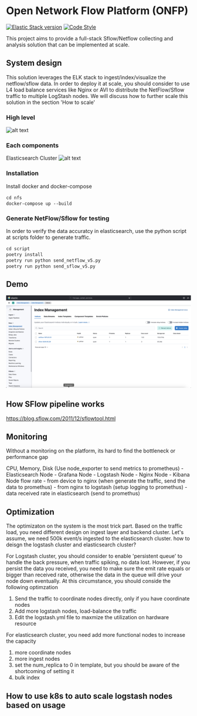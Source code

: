 # Open Network Flow Platform (ONFP)
[![Elastic Stack version](https://img.shields.io/badge/Elastic%20Stack-8.11.0-00bfb3?style=flat&logo=elastic-stack)](https://www.elastic.co/blog/category/releases)
[![Code Style](https://img.shields.io/badge/code%20style-black-000000.svg)](https://github.com/ambv/black)

This project aims to provide a full-stack Sflow/Netflow collecting and analysis solution that can be implemented at scale.


## System design
This solution leverages the ELK stack to ingest/index/visualize the netflow/sflow data. In order to deploy it at scale, you should consider to use L4 load balance services like Nginx or AVI to distribute the NetFlow/Sflow traffic to multiple LogStash nodes. We will discuss how to further scale this solution in the section 'How to scale'
### High level
![alt text](https://github.com/rogerxwu/nfs/blob/main/docs/images/high_level.png)
### Each components
Elasticsearch Cluster
![alt text](https://github.com/rogerxwu/nfs/blob/main/docs/images/es_cluster.png)

### Installation
Install docker and docker-compose
```
cd nfs
docker-compose up --build
```

### Generate NetFlow/Sflow for testing
In order to verify the data accuratcy in elasticsearch, use the python script at scripts folder to generate traffic.
```
cd script
poetry install
poetry run python send_netflow_v5.py
poetry run python send_sflow_v5.py
```

## Demo
![alt text](https://github.com/rogerxwu/nfs/blob/main/static/flow.png)
## How SFlow pipeline works
https://blog.sflow.com/2011/12/sflowtool.html


## Monitoring
Without a monitoring on the platform, its hard to find the bottleneck or performance gap


CPU, Memory, Disk (Use node_exporter to send metrics to prometheus)
    - Elasticsearch Node
    - Grafana Node
    - Logstash Node
    - Nginx Node
    - Kibana Node
flow rate
    - from device to nginx (when generate the traffic, send the data to promethus)
    - from nginx to logstash (setup logging to promethus)
    - data received rate in elasticsearch (send to promethus)



## Optimization
The optimizaton on the system is the most trick part. Based on the traffic load, you need different design on ingest layer and backend cluster. Let's assume, we need 500k event/s ingested to the elasticsearch cluster. how to deisgn the logstash cluster and elasticsearch cluster?

For Logstash cluster, you should consider to enable 'persistent queue' to handle the back pressure, when traffic spiking, no data lost. However, if you persist the data you received, you need to make sure the emit rate equals or bigger than received rate, otherwise the data in the queue will drive your node down eventually. At this circumstance, you should conside the following optimzation
1. Send the traffic to coordinate nodes directly, only if you have coordinate nodes
2. Add more logstash nodes, load-balance the traffic
3. Edit the logstash.yml file to maxmize the utilization on hardware resource

For elasticsearch cluster, you need add more functional nodes to increase the capacity
1. more coordinate nodes
2. more ingest nodes
3. set the num_replica to 0 in template, but you should be aware of the shortcoming of setting it
5. bulk index 


## How to use k8s to auto scale logstash nodes based on usage
